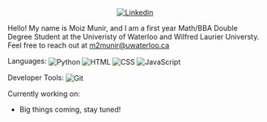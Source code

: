 <!-- Intro -->

<!-- Image -->

<p align = "center">
<a href = "https://www.linkedin.com/in/moiz-munir"> 
  <img src = "https://img.shields.io/badge/LinkedIn-0077B5?style=for-the-badge&logo=linkedin&logoColor=white" alt = "Linkedin" align = "center" /></a>
</p>


<!-- About Me -->

Hello! My name is Moiz Munir, and I am a first year Math/BBA Double Degree Student at the Univeristy of Waterloo and Wilfred Laurier Universty. Feel free to reach out at 
<a href = "m2munir@uwaterloo.ca"> m2munir@uwaterloo.ca </a>

<!-- Technical Skills -->

<p aling = "center">
Languages: 
<img src = "https://img.shields.io/badge/Python-3776AB?style=for-the-badge&logo=python&logoColor=white" alt = "Python" align = "center"/>
<img src = "https://img.shields.io/badge/HTML5-E34F26?style=for-the-badge&logo=html5&logoColor=white" alt = "HTML" align = "center"/>
<img src = "https://img.shields.io/badge/CSS3-1572B6?style=for-the-badge&logo=css3&logoColor=white" alt = "CSS" align = "center"/>
<img src = "https://img.shields.io/badge/JavaScript-F7DF1E?style=for-the-badge&logo=javascript&logoColor=black" alt = "JavaScript" align = "center"/>


Developer Tools:
<img src = "https://img.shields.io/badge/GIT-E44C30?style=for-the-badge&logo=git&logoColor=white" alt = "Git" align = "center"/>

<!-- Libraries and Frameworks -->

<!-- Anything else fun and interesting -->

Currently working on:
<ul>
  <li> Big things coming, stay tuned!</li>
</ul>

